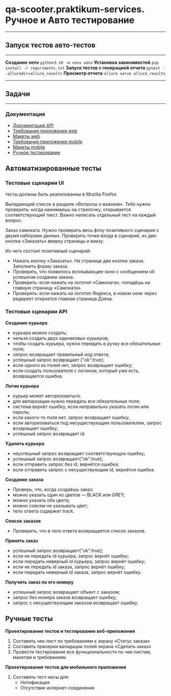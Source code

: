 # qa-scooter.praktikum-services. Ручное и Авто тестирование

___
## Запуск тестов авто-тестов
___
**Создание venv**
`python3.10 -m venv venv`
**Установка зависимостей**
`pip install -r requriments.txt`
**Запуск тестов с генерацией отчета**
`pytest --alluredir=allure_results`
**Просмотр отчета**
`allure serve allure_results`

___
## Задачи
___
### Документация
 - [Документация API](https://qa-scooter.praktikum-services.ru/docs/)
 - [Требования приложения web](./documentation/Требования%20к%20веб-приложению.pdf)
 - [Макеты web](./documentation/web_figma.pdf)
 - [Требования приложения mobile](./documentation/Требования%20к%20мобильному%20приложению.pdf)
 - [Макеты mobile](./documentation/mobile_figma.pdf)
 - [Ручное тестирование](./Manual%20testing/Ручное%20тестирование.xlsx)
## Автоматизированные тесты
### Тестовые сценарии UI

тесты должны быть реализованны в Mozilla Firefox

Выпадающий список в разделе «Вопросы о важном». Тебе нужно проверить: когда нажимаешь на стрелочку, открывается соответствующий текст. Важно написать отдельный тест на каждый вопрос.

Заказ самоката. Нужно проверить весь флоу позитивного сценария с двумя наборами данных. Проверить точки входа в сценарий, их две: кнопка «Заказать» вверху страницы и внизу.

Из чего состоит позитивный сценарий:
- Нажать кнопку «Заказать». На странице две кнопки заказа. Заполнить форму заказа.
- Проверить, что появилось всплывающее окно с сообщением об успешном создании заказа.
- Проверить: если нажать на логотип «Самоката», попадёшь на главную страницу «Самоката».
- Проверить: если нажать на логотип Яндекса, в новом окне через редирект откроется главная страница Дзена.

###  Тестовые сценарии API
**Создание курьера**
- курьера можно создать;
- нельзя создать двух одинаковых курьеров;
- чтобы создать курьера, нужно передать в ручку все обязательные поля;
- запрос возвращает правильный код ответа;
- успешный запрос возвращает {"ok":true};
- если одного из полей нет, запрос возвращает ошибку;
- если создать пользователя с логином, который уже есть, возвращается ошибка.

**Логин курьера**
- курьер может авторизоваться;
- для авторизации нужно передать все обязательные поля;
- система вернёт ошибку, если неправильно указать логин или пароль;
- если какого-то поля нет, запрос возвращает ошибку;
- если авторизоваться под несуществующим пользователем, запрос возвращает ошибку;
- успешный запрос возвращает id.

**Удалить курьера**
- неуспешный запрос возвращает соответствующую ошибку;
- успешный запрос возвращает{"ok":true};
- если отправить запрос без id, вернётся ошибка;
- если отправить запрос с несуществующим id, вернётся ошибка.

**Создание заказа**
- Проверь, что, когда создаёшь заказ:
- можно указать один из цветов — BLACK или GREY;
- можно указать оба цвета;
- можно совсем не указывать цвет;
- тело ответа содержит track.

**Список заказов**
- Проверить, что в тело ответа возвращается список заказов.

**Принять заказ**
- успешный запрос возвращает{"ok":true};
-  если не передать id курьера, запрос вернёт ошибку;
- если передать неверный id курьера, запрос вернёт ошибку;
- если не передать id заказа, запрос вернёт ошибку;
-  если передать неверный id заказа, запрос вернёт ошибку.

**Получить заказ по его номеру**
-  успешный запрос возвращает объект с заказом;
- запрос без номера заказа возвращает ошибку;
- запрос с несуществующим заказом возвращает ошибку.

## Ручные тесты

**Проектирование тестов и тестирование веб-приложения**
1. Составить чек-лист по требованиям к экрану «Статус заказа»
2. Составить првоерки валидации полей экрана «Сделать заказ»
3. Провести тестирование все функциональности по чек-листам, макетам и требованиям

**Проектирование тестов для мобильного приложения** 
1. Составить тест-кесы для:
	- Нотификация
	- Отсутствие интернет-соединения		
